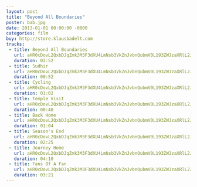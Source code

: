 ```yaml
---
layout: post
title: "Beyond All Boundaries"
poster: bab.jpg
date: 2013-01-01 00:00:00 -0800
categories: film
buy: http://store.klausbadelt.com
tracks:
 - title: Beyond All Boundaries
   url: aHR0cDovL2QxbDJqZmk3M3F3dXU4LmNsb3VkZnJvbnQubmV0L193ZWJzaXRlL2JhYi8wMSBCZXlvbmQgQWxsIEJvdW5kYXJpZXMubXAz
   duration: 02:52
 - title: Sudhir
   url: aHR0cDovL2QxbDJqZmk3M3F3dXU4LmNsb3VkZnJvbnQubmV0L193ZWJzaXRlL2JhYi8wMiBTdWRoaXIubXAz
   duration: 00:52
 - title: Cycling
   url: aHR0cDovL2QxbDJqZmk3M3F3dXU4LmNsb3VkZnJvbnQubmV0L193ZWJzaXRlL2JhYi8wMyBDeWNsaW5nLm1wMw==
   duration: 01:02
 - title: Temple Visit
   url: aHR0cDovL2QxbDJqZmk3M3F3dXU4LmNsb3VkZnJvbnQubmV0L193ZWJzaXRlL2JhYi8wNCBUZW1wbGUgVmlzaXQubXAz
   duration: 00:40
 - title: Back Home
   url: aHR0cDovL2QxbDJqZmk3M3F3dXU4LmNsb3VkZnJvbnQubmV0L193ZWJzaXRlL2JhYi8wNSBCYWNrIEhvbWUubXAz
   duration: 01:04
 - title: Season's End
   url: aHR0cDovL2QxbDJqZmk3M3F3dXU4LmNsb3VkZnJvbnQubmV0L193ZWJzaXRlL2JhYi8wNiBTZWFzb24ncyBFbmQubXAz
   duration: 02:25
 - title: Journey Home
   url: aHR0cDovL2QxbDJqZmk3M3F3dXU4LmNsb3VkZnJvbnQubmV0L193ZWJzaXRlL2JhYi8wNyBKb3VybmV5IEhvbWUubXAz
   duration: 04:10
 - title: Fans Of A Fan
   url: aHR0cDovL2QxbDJqZmk3M3F3dXU4LmNsb3VkZnJvbnQubmV0L193ZWJzaXRlL2JhYi8wOCBGYW5zIE9mIEEgRmFuLm1wMw==
   duration: 03:21
---
```

